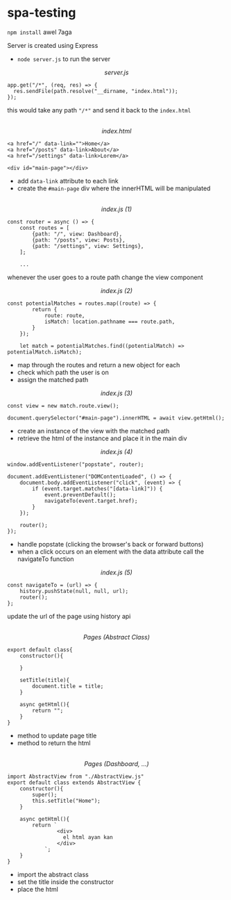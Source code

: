 # spa-testing
`npm install` awel 7aga

Server is created using Express
- `node server.js` to run the server

<div align="center"><i>server.js</i></div>

```
app.get("/*", (req, res) => {
  res.sendFile(path.resolve("__dirname, "index.html"));
});
```
this would take any path `"/*"` and send it back to the `index.html`

<br>

<div align="center"><i>index.html</i></div>

```
<a href="/" data-link="">Home</a>
<a href="/posts" data-link>About</a>
<a href="/settings" data-link>Lorem</a>

<div id="main-page"></div>
```
- add `data-link` attribute to each link
- create the `#main-page` div where the innerHTML will be manipulated

<br>
<div align="center"><i>index.js (1)</i></div>

```
const router = async () => {
    const routes = [
        {path: "/", view: Dashboard},
        {path: "/posts", view: Posts},
        {path: "/settings", view: Settings},
    ];
    
    ...
```
whenever the user goes to a route path change the view component

<div align="center"><i>index.js (2)</i></div>

```
const potentialMatches = routes.map((route) => {
        return {
            route: route,
            isMatch: location.pathname === route.path,
        }
    });

    let match = potentialMatches.find((potentialMatch) => potentialMatch.isMatch);
 ```
 - map through the routes and return a new object for each
 - check which path the user is on 
 - assign the matched path

<div align="center"><i>index.js (3)</i></div>

```
const view = new match.route.view();

document.querySelector("#main-page").innerHTML = await view.getHtml();
```
- create an instance of the view with the matched path
- retrieve the html of the instance and place it in the main div

<div align="center"><i>index.js (4)</i></div>

```
window.addEventListener("popstate", router);

document.addEventListener("DOMContentLoaded", () => {
    document.body.addEventListener("click", (event) => {
        if (event.target.matches("[data-link]")) {
            event.preventDefault();
            navigateTo(event.target.href);
        }
    });

    router();
});
```
- handle popstate (clicking the browser's back or forward buttons)
- when a click occurs on an element with the data attribute call the navigateTo function

<div align="center"><i>index.js (5)</i></div>

```
const navigateTo = (url) => {
    history.pushState(null, null, url);
    router();
};
```
update the url of the page using history api

<br>
<div align="center"><i>Pages (Abstract Class)</i></div>

```
export default class{
    constructor(){

    }

    setTitle(title){
        document.title = title;
    }

    async getHtml(){
        return "";
    }
}
```
- method to update page title
- method to return the html

<br>
<div align="center"><i>Pages (Dashboard, ...)</i></div>

```
import AbstractView from "./AbstractView.js"
export default class extends AbstractView {
    constructor(){
        super();
        this.setTitle("Home");
    }

    async getHtml(){
        return `
                <div>
                  el html ayan kan
                </div>
            `;
    }
}
```
- import the abstract class
- set the title inside the constructor 
- place the html

